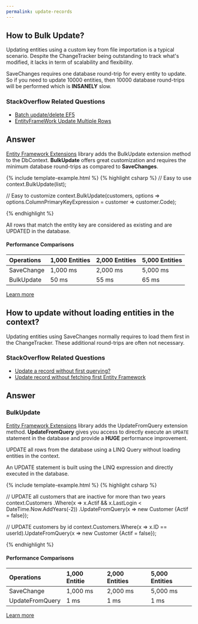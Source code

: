 ```yaml
---
permalink: update-records
---
```


## How to Bulk Update?

Updating entities using a custom key from file importation is a typical scenario. Despite the ChangeTracker being outstanding to track what's modified, it lacks in term of scalability and flexibility.

SaveChanges requires one database round-trip for every entity to update. So if you need to update 10000 entities, then 10000 database round-trips will be performed which is **INSANELY** slow.

### StackOverflow Related Questions

 - [Batch update/delete EF5](https://stackoverflow.com/questions/12751258/batch-update-delete-ef5)
 - [EntityFrameWork Update Multiple Rows](https://stackoverflow.com/questions/19035312/entityframework-update-multiple-rows?noredirect=1&lq=1)

## Answer

[Entity Framework Extensions](http://entityframework-extensions.net/) library adds the BulkUpdate extension method to the DbContext. **BulkUpdate** offers great customization and requires the minimum database round-trips as compared to **SaveChanges**.

{% include template-example.html %} 
{% highlight csharp %}
// Easy to use
context.BulkUpdate(list);

// Easy to customize
context.BulkUpdate(customers, options => 
        options.ColumnPrimaryKeyExpression = customer => customer.Code);

{% endhighlight %}

All rows that match the entity key are considered as existing and are UPDATED in the database.

#### Performance Comparisons

|Operations	|1,000 Entities	|2,000 Entities	|5,000 Entities|
|:--------- |:------------- |:------------- |:------------ |
|SaveChange |1,000 ms	    |2,000 ms	    |5,000 ms      |
|BulkUpdate	|50 ms	        |55 ms	        |65 ms         |

[Learn more](http://entityframework-extensions.net/bulk-update)

## How to update without loading entities in the context?

Updating entities using SaveChanges normally requires to load them first in the ChangeTracker. These additional round-trips are often not necessary.

### StackOverflow Related Questions

 - [Update a record without first querying?](https://stackoverflow.com/questions/4218566/update-a-record-without-first-querying)
 - [Update record without fetching first Entity Framework](https://stackoverflow.com/questions/45938864/update-record-without-fetching-first-entity-framework?noredirect=1&lq=1)

## Answer

### BulkUpdate

[Entity Framework Extensions](http://entityframework-extensions.net/) library adds the UpdateFromQuery extension method. **UpdateFromQuery** gives you access to directly execute an `UPDATE` statement in the database and provide a **HUGE** performance improvement.

UPDATE all rows from the database using a LINQ Query without loading entities in the context.

An UPDATE statement is built using the LINQ expression and directly executed in the database.

{% include template-example.html %} 
{% highlight csharp %}

// UPDATE all customers that are inactive for more than two years
context.Customers
    .Where(x => x.Actif && x.LastLogin < DateTime.Now.AddYears(-2))
    .UpdateFromQuery(x => new Customer {Actif = false});
	
// UPDATE customers by id
context.Customers.Where(x => x.ID == userId).UpdateFromQuery(x => new Customer {Actif = false});

{% endhighlight %}

#### Performance Comparisons

|Operations	     |1,000 Entitie  |2,000 Entities |5,000 Entities|
|:-------------- |:------------- |:------------- |:------------ |
|SaveChange      |1,000 ms	     |2,000 ms	     |5,000 ms      |
|UpdateFromQuery |1 ms	         |1 ms	         |1 ms          |

[Learn more](http://entityframework-extensions.net/update-from-query)